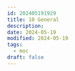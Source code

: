 ```yaml
---
id: 202405191929
title: 10 General
description: 
date: 2024-05-19
modified: 2024-05-19
tags:
  - moc
draft: false
---
```


